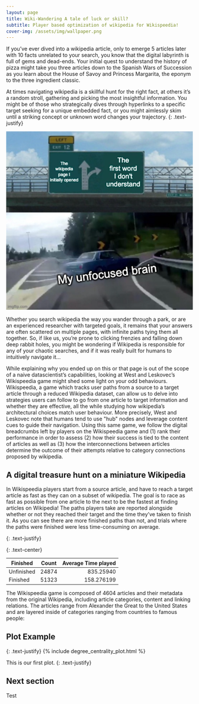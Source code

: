 ```yaml
---
layout: page
title: Wiki-Wandering A tale of luck or skill?
subtitle: Player based optimization of wikipedia for Wikispeedia!
cover-img: /assets/img/wallpaper.png
---
```


If you’ve ever dived into a wikipedia article, only to emerge 5 articles later with 10 facts unrelated to your search, you know that the digital labyrinth is full of gems and dead-ends. Your initial quest to understand the history of pizza might take you three articles down to the Spanish Wars of Succession as you learn about the House of Savoy and Princess Margarita, the eponym to the three ingredient classic. 

At times navigating wikipedia is a skillful hunt for the right fact, at others it’s a random stroll, gathering and picking the most insightful information. You might be of those who strategically dives through hyperlinks to a specific target seeking for a unique embedded fact, or you might aimlessly skim until a striking concept or unknown word changes your trajectory.
{: .text-justify}

<p align="center">
<img src="assets/img/meme.png" alt="No"/>
</p>

Whether you search wikipedia the way you wander through a park, or are an experienced researcher with targeted goals, it remains that your answers are often scattered on multiple pages, with infinite paths tying them all together. So, if like us, you’re prone to clicking frenzies and falling down deep rabbit holes, you might be wondering if Wikipedia is responsible for any of your chaotic searches, and if it was really built for humans to intuitively navigate it…

While explaining why you ended up on this or that page is out of the scope of a naive datascientist’s capabilities, looking at West and Leskovec’s Wikispeedia game might shed some light on your odd behaviours. Wikispeedia, a game which tracks user paths from a source to a target article through a reduced Wikipedia dataset, can allow us to delve into strategies users can follow to go from one article to target information and whether they are effective, all the while studying how wikipedia’s architectural choices match user behaviour. More precisely, West and Leskovec note that humans tend to use "hub" nodes and leverage content cues to guide their navigation. Using this same game, we follow the digital breadcrumbs left by players on the Wikispeedia game and (1) rank their performance in order to assess (2) how their success is tied to the content of articles as well as (3) how the interconnections between articles determine the outcome of their attempts relative to category connections proposed by wikipedia.

## A digital treasure hunt on a miniature Wikipedia

In Wikispeedia players start from a source article, and have to reach a target article as fast as they can on a subset of wikipedia. The goal is to race as fast as possible from one article to the next to be the fastest at finding articles on Wikipedia! The paths players take are reported alongside whether or not they reached their target and the time they’ve taken to finish it. As you can see there are more finished paths than not, and trials where the paths were finished were less time-consuming on average.

{: .text-justify}

{: .text-center}
  
| Finished        | Count           | Average Time played  |
| ------------- |:-------------:| -----:|
| Unfinished      | 24874 | 835.25940 |
| Finished     | 51323      |   158.276199 |

      



The Wikispeedia game is composed of 4604 articles and their metadata from the original Wikipedia, including article categories, content and linking relations. The articles range from Alexander the Great to the United States and are layered inside of categories ranging from countries to famous people:

## Plot Example

{: .text-justify} 
{% include degree_centrality_plot.html %}

This is our first plot.
{: .text-justify}

## Next section

Test

